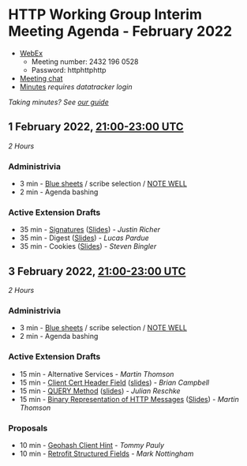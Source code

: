 # HTTP Working Group Interim Meeting Agenda - February 2022

* [WebEx](https://ietf.webex.com/ietf/j.php?MTID=m9436bd84462b9d4d5806660a17bc7fa7)
  - Meeting number: 2432 196 0528
  - Password: httphttphttp
* [Meeting chat](xmpp:httpbis@jabber.ietf.org?join)
* [Minutes](https://notes.ietf.org/notes-httpbis-22-02) _requires datatracker login_

*Taking minutes? See [our guide](https://github.com/httpwg/wiki/wiki/TakingMinutes)*


## 1 February 2022, [21:00-23:00 UTC](https://www.timeanddate.com/worldclock/fixedtime.html?msg=HTTPbis+Interim+Meeting+Session+I%2C+February+2021&iso=20220201T21&p1=1440&ah=2)

_2 Hours_

### Administrivia

*  3 min - [Blue sheets](https://notes.ietf.org/bluesheet-httpbis-22-02) / scribe selection / [NOTE WELL](https://www.ietf.org/about/note-well/)
*  2 min - Agenda bashing

### Active Extension Drafts

* 35 min - [Signatures](https://www.ietf.org/archive/id/draft-ietf-httpbis-message-signatures-08.html) ([Slides](signatures.pdf)) - _Justin Richer_
* 35 min - Digest ([Slides](digests.pdf)) - _Lucas Pardue_
* 35 min - Cookies ([Slides](draft-ietf-httpbis-rfc6265bis.pdf)) - _Steven Bingler_
 

## 3 February 2022, [21:00-23:00 UTC](https://www.timeanddate.com/worldclock/fixedtime.html?msg=HTTPbis+Interim+Meeting+Session+II%2C+February+2021&iso=20220203T21&p1=1440&ah=2)

_2 Hours_

### Administrivia

*  3 min - [Blue sheets](https://notes.ietf.org/bluesheet-httpbis-22-02) / scribe selection / [NOTE WELL](https://www.ietf.org/about/note-well/)
*  2 min - Agenda bashing

### Active Extension Drafts

* 15 min - Alternative Services - _Martin Thomson_
* 15 min - [Client Cert Header Field](https://datatracker.ietf.org/doc/html/draft-ietf-httpbis-client-cert-field) ([slides](client-cert.pdf)) - _Brian Campbell_
* 15 min - [QUERY Method](https://httpwg.org/http-extensions/draft-ietf-httpbis-safe-method-w-body.html) ([slides](query.pdf)) - _Julian Reschke_
* 15 min - [Binary Representation of HTTP Messages](https://httpwg.org/http-extensions/draft-ietf-httpbis-binary-message.html) ([Slides](binary-messages.pdf)) - _Martin Thomson_

### Proposals

* 10 min - [Geohash Client Hint](https://datatracker.ietf.org/doc/draft-pauly-httpbis-geohash-hint/) - _Tommy Pauly_
* 10 min - [Retrofit Structured Fields](https://mnot.github.io/I-D/draft-nottingham-http-structure-retrofit.html) - _Mark Nottingham_
